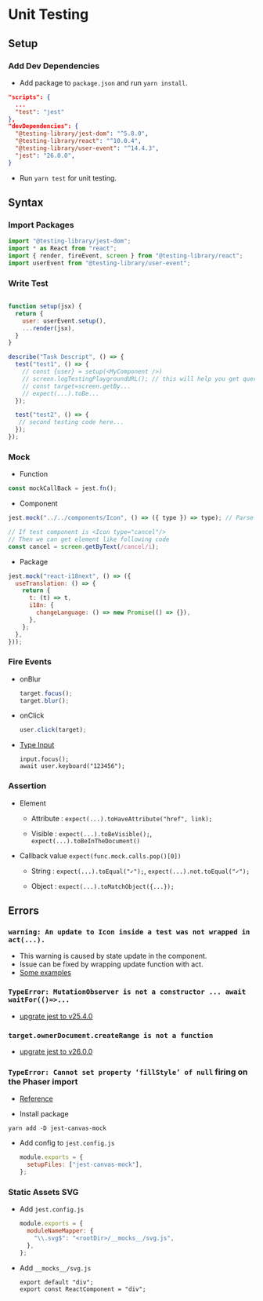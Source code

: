 # Unit Testing

## Setup

### Add Dev Dependencies

- Add package to `package.json` and run `yarn install`.

```json
"scripts": {
  ...
  "test": "jest"
},
"devDependencies": {
  "@testing-library/jest-dom": "^5.8.0",
  "@testing-library/react": "^10.0.4",
  "@testing-library/user-event": "^14.4.3",
  "jest": "26.0.0",
}
```

- Run `yarn test` for unit testing.

## Syntax

### Import Packages

  ```javascript
  import "@testing-library/jest-dom";
  import * as React from "react";
  import { render, fireEvent, screen } from "@testing-library/react";
  import userEvent from "@testing-library/user-event";
  ```

### Write Test

  ```javascript

  function setup(jsx) {
    return {
      user: userEvent.setup(),
      ...render(jsx),
    }
  }
  
  describe("Task Descript", () => {
    test("test1", () => {
      // const {user} = setup(<MyComponent />)
      // screen.logTestingPlaygroundURL(); // this will help you get query syntex
      // const target=screen.getBy...
      // expect(...).toBe...
    });

    test("test2", () => {
     // second testing code here...
    });
  });
  ```
  
### Mock 

- Function
    
```javascript
const mockCallBack = jest.fn();
```

- Component

```javascript
jest.mock("../../components/Icon", () => ({ type }) => type); // Parse type from Icon to text
```

```javascript
// If test component is <Icon type="cancel"/>
// Then we can get element like following code
const cancel = screen.getByText(/cancel/i);
```

- Package

```javascript
jest.mock("react-i18next", () => ({
  useTranslation: () => {
    return {
      t: (t) => t,
      i18n: {
        changeLanguage: () => new Promise(() => {}),
      },
    };
  },
}));
```

### Fire Events


- onBlur

  ```javascript
  target.focus();
  target.blur();
  ```

- onClick

  ```javascript
  user.click(target);
  ```

- [Type Input](https://testing-library.com/docs/user-event/keyboard/)

  ```javscript
  input.focus();
  await user.keyboard("123456");
  ```

### Assertion

- Element 

  - Attribute : `expect(...).toHaveAttribute("href", link);`
 
  - Visible : `expect(...).toBeVisible();`, `expect(...).toBeInTheDocument()`

- Callback value `expect(func.mock.calls.pop()[0])`

  - String : `expect(...).toEqual("✓");`, `expect(...).not.toEqual("✓");`
  
  - Object : `expect(...).toMatchObject({...});`

## Errors

### `warning: An update to Icon inside a test was not wrapped in act(...).`
  
  - This warning is caused by state update in the component.
  - Issue can be fixed by wrapping update function with act.
  - [Some examples](https://kentcdodds.com/blog/fix-the-not-wrapped-in-act-warning)

### `TypeError: MutationObserver is not a constructor ... await waitFor(()=>...`

  - [upgrate jest to v25.4.0](https://github.com/testing-library/dom-testing-library/issues/477#issuecomment-617652033)

### `target.ownerDocument.createRange is not a function`

  - [upgrate jest to v26.0.0](https://github.com/mui/material-ui/issues/15726#issuecomment-493124813)

### `TypeError: Cannot set property ‘fillStyle’ of null` firing on the Phaser import

- [Reference](https://tnodes.medium.com/setting-up-jest-with-react-and-phaser-422b174ec87e)

- Install package

```
yarn add -D jest-canvas-mock
```

- Add config to `jest.config.js`

  ```javascript
  module.exports = {
    setupFiles: ["jest-canvas-mock"],
  };
  ```

### Static Assets SVG  

- Add `jest.config.js`

  ```javascript
  module.exports = {
    moduleNameMapper: {
      "\\.svg$": "<rootDir>/__mocks__/svg.js",
    },
  };
  ```

- Add `__mocks__/svg.js`

  ```
  export default "div";
  export const ReactComponent = "div";
  ```
